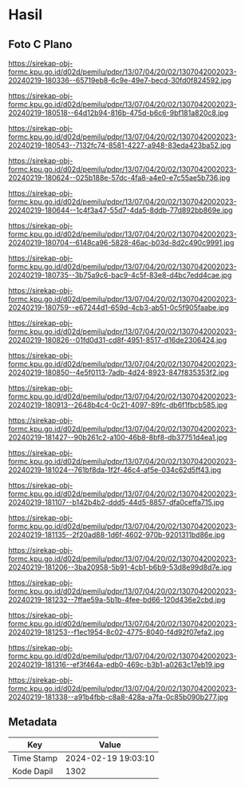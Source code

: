 # Hasil

## Foto C Plano

https://sirekap-obj-formc.kpu.go.id/d02d/pemilu/pdpr/13/07/04/20/02/1307042002023-20240219-180336--65719eb8-6c9e-49e7-becd-30fd0f824592.jpg

https://sirekap-obj-formc.kpu.go.id/d02d/pemilu/pdpr/13/07/04/20/02/1307042002023-20240219-180518--64d12b94-816b-475d-b6c6-9bf181a820c8.jpg

https://sirekap-obj-formc.kpu.go.id/d02d/pemilu/pdpr/13/07/04/20/02/1307042002023-20240219-180543--7132fc74-8581-4227-a948-83eda423ba52.jpg

https://sirekap-obj-formc.kpu.go.id/d02d/pemilu/pdpr/13/07/04/20/02/1307042002023-20240219-180624--025b188e-57dc-4fa8-a4e0-e7c55ae5b736.jpg

https://sirekap-obj-formc.kpu.go.id/d02d/pemilu/pdpr/13/07/04/20/02/1307042002023-20240219-180644--1c4f3a47-55d7-4da5-8ddb-77d892bb869e.jpg

https://sirekap-obj-formc.kpu.go.id/d02d/pemilu/pdpr/13/07/04/20/02/1307042002023-20240219-180704--6148ca96-5828-46ac-b03d-8d2c490c9991.jpg

https://sirekap-obj-formc.kpu.go.id/d02d/pemilu/pdpr/13/07/04/20/02/1307042002023-20240219-180735--3b75a9c6-bac9-4c5f-83e8-d4bc7edd4cae.jpg

https://sirekap-obj-formc.kpu.go.id/d02d/pemilu/pdpr/13/07/04/20/02/1307042002023-20240219-180759--e67244d1-659d-4cb3-ab51-0c5f905faabe.jpg

https://sirekap-obj-formc.kpu.go.id/d02d/pemilu/pdpr/13/07/04/20/02/1307042002023-20240219-180826--01fd0d31-cd8f-4951-8517-d16de2306424.jpg

https://sirekap-obj-formc.kpu.go.id/d02d/pemilu/pdpr/13/07/04/20/02/1307042002023-20240219-180850--4e5f0113-7adb-4d24-8923-847f835353f2.jpg

https://sirekap-obj-formc.kpu.go.id/d02d/pemilu/pdpr/13/07/04/20/02/1307042002023-20240219-180913--2648b4c4-0c21-4097-89fc-db6f1fbcb585.jpg

https://sirekap-obj-formc.kpu.go.id/d02d/pemilu/pdpr/13/07/04/20/02/1307042002023-20240219-181427--90b261c2-a100-46b8-8bf8-db37751d4ea1.jpg

https://sirekap-obj-formc.kpu.go.id/d02d/pemilu/pdpr/13/07/04/20/02/1307042002023-20240219-181024--761bf8da-1f2f-46c4-af5e-034c62d5ff43.jpg

https://sirekap-obj-formc.kpu.go.id/d02d/pemilu/pdpr/13/07/04/20/02/1307042002023-20240219-181107--b142b4b2-ddd5-44d5-8857-dfa0ceffa715.jpg

https://sirekap-obj-formc.kpu.go.id/d02d/pemilu/pdpr/13/07/04/20/02/1307042002023-20240219-181135--2f20ad88-1d6f-4602-970b-9201311bd86e.jpg

https://sirekap-obj-formc.kpu.go.id/d02d/pemilu/pdpr/13/07/04/20/02/1307042002023-20240219-181206--3ba20958-5b91-4cb1-b6b9-53d8e99d8d7e.jpg

https://sirekap-obj-formc.kpu.go.id/d02d/pemilu/pdpr/13/07/04/20/02/1307042002023-20240219-181232--7ffae59a-5b1b-4fee-bd66-120d436e2cbd.jpg

https://sirekap-obj-formc.kpu.go.id/d02d/pemilu/pdpr/13/07/04/20/02/1307042002023-20240219-181253--f1ec1954-8c02-4775-8040-f4d92f07efa2.jpg

https://sirekap-obj-formc.kpu.go.id/d02d/pemilu/pdpr/13/07/04/20/02/1307042002023-20240219-181316--ef3f464a-edb0-469c-b3b1-a0263c17eb19.jpg

https://sirekap-obj-formc.kpu.go.id/d02d/pemilu/pdpr/13/07/04/20/02/1307042002023-20240219-181338--a91b4fbb-c8a8-428a-a7fa-0c85b090b277.jpg


## Metadata

| Key        | Value               |
| ---------- | ------------------- |
| Time Stamp | 2024-02-19 19:03:10 |
| Kode Dapil | 1302                |



